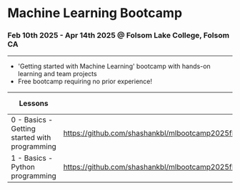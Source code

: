 # Machine Learning Bootcamp
### Feb 10th 2025 - Apr 14th 2025 @ Folsom Lake College, Folsom CA
---
- 'Getting started with Machine Learning' bootcamp with hands-on learning and team projects
- Free bootcamp requiring no prior experience!

| Lessons | Classroom | Take-home | Project |
|----|----|----|----|
| 0 - Basics - Getting started with programming | https://github.com/shashankbl/mlbootcamp2025flc/blob/main/1_Basics_GettingStartedWithProgramming.ipynb |  |  |
| 1 - Basics - Python programming | https://github.com/shashankbl/mlbootcamp2025flc/blob/main/2_Basics_PythonProgramming.ipynb |  |  |

